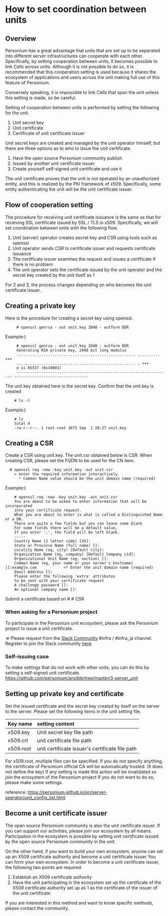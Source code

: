 # How to set coordination between units

## Overview

Personium has a great advantage that units that are set up to be separated into different server infrastructures can cooperate with each other.
Specifically, by setting cooperation between units, it becomes possible to link Cells across units.
Although it is not possible to do so, it is recommended that this cooperation setting is used because it shares the ecosystem of applications and users across the unit making full use of this feature of Personium.

Conversely speaking, it is impossible to link Cells that span the unit unless this setting is made, so be careful.

Setting of cooperation between units is performed by setting the following for the unit.

1. Unit secret key
1. Unit certificate
1. Certificate of unit certificate issuer

Unit secret keys are created and managed by the unit operator himself, but there are three options as to who to issue the unit certificate.

1. Have the open source Personium community publish
1. Issued by another unit certificate issuer
1. Create yourself self-signed unit certificate and use it

The unit certificate proves that the unit is not operated by an unauthorized entity, and this is realized by the PKI framework of x509. Specifically, some entity authenticating the unit will be the unit certificate issuer.

## Flow of cooperation setting

The procedure for receiving unit certificate issuance is the same as that for receiving SSL certificate issued by SSL / TLS in x509.
Specifically, we will set coordination between units with the following flow.

1. Unit (server) operator creates secret key and CSR using tools such as openssl
1. Unit operator sends CSR to certificate issuer and requests certificate issuance
1. The certificate issuer examines the request and issues a certificate if there is no problem
1. The unit operator sets the certificate issued by the unit operator and the secret key created by the unit itself as 1

For 2 and 3, the process changes depending on who becomes the unit certificate issuer.

## Creating a private key

Here is the procedure for creating a secret key using openssl.

```console
     # openssl genrsa - out unit.key 2048 - outform DER
```

Example:)

```console
     # openssl genrsa - out unit.key 2048 - outform DER
     Generating RSA private key, 2048 bit long modulus
     ..................................................... .......... +++
     ..................................................... . +++
     e is 65537 (0x10001)
     -------------------------------------------------------------------- ---------------------------------
```

The unit.key obtained here is the secret key.
Confirm that the unit.key is created

```console
    # ls -l
```

Example:)

```console
    # ls
    total 4
    -rw-r--r--. 1 root root 1675 Sep  1 20:27 unit.key
```
## Creating a CSR

Create a CSR using unit.key. The unit.csr obtained below is CSR.
When creating CSR, please set the FQDN to be used for the CN item.

```console
  # openssl req -new -key unit.key -out unit.csr
    > enter the required information interactively.
      * Common Name value should be the unit domain name (required)
```

Example:)


```console
    # openssl req -new -key unit.key -out unit.csr
    You are about to be asked to enter information that will be incorporated
    into your certificate request.
    What you are about to enter is what is called a Distinguished Name or a DN.
    There are quite a few fields but you can leave some blank
    For some fields there will be a default value,
    If you enter '.', the field will be left blank.
    -----
    Country Name (2 letter code) [XX]:
    State or Province Name (full name) []:
    Locality Name (eg, city) [Default City]:
    Organization Name (eg, company) [Default Company Ltd]:
    Organizational Unit Name (eg, section) []:
    Common Name (eg, your name or your server's hostname) []:example.com            <* Enter the unit domain name (required)
    Email Address []:
    Please enter the following 'extra' attributes
    to be sent with your certificate request
    A challenge password []:
    An optional company name []:

```

Submit a certificate based on # # CSR

### When asking for a Personium project

To participate in the Personium unit ecosystem, please ask the Personium project to issue a unit certificate.

⇒ Please request from the [Slack Community](https://personium-io.slack.com/) #infra / #infra_ja channel. Register to join the Slack community [here](https://goo.gl/forms/ODgVX6eMkRDtReLg1).  

### Self-issuing case

To make settings that do not work with other units, you can do this by setting a self-signed unit certificate.
https://github.com/personium/ansible/tree/master/3-server_unit

## Setting up private key and certificate

Set the issued certificate and the secret key created by itself on the server to the server. Please set the following items in the unit setting file.

| Key name | setting content |
|:--|:--|
| x509.key | Unit secret key file path |
| x509.crt | unit certificate file path |
| x509.root | unit certificate issuer's certificate file path |

For x509.root, multiple files can be specified.
If you do not specify anything, the certificate of Personium official CA will be automatically trusted. (It does not define the key)
If any setting is made this action will be invalidated so join the ecosystem of the Personium project
If you do not want to do so, please make some settings.

reference:
https://personium.github.io/en/server-operator/unit_config_list.html

## Become a unit certificate issuer

The open source Personium community is also the unit certificate issuer. If you can support our activities, please join our ecosystem by all means. Participation in the ecosystem is possible by setting unit certificate issued by the open source Personium community in the unit.

On the other hand, if you want to build your own ecosystem, anyone can set up an X509 certificate authority and become a unit certificate issuer
You can form your own ecosystem. In order to become a unit certificate issuer, the following two points are required.

1. Establish an X509 certificate authority
1. Have the unit participating in the ecosystem set up the certificate of the X509 certificate authority set up as 1 as the certificate of the issuer of the unit certificate

If you are interested in this method and want to know specific methods, please contact the community.
